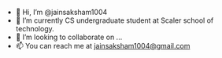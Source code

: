 - 👋 Hi, I’m @jainsaksham1004
- 🌱 I’m currently CS undergraduate student at Scaler school of technology.
- 💞️ I’m looking to collaborate on ...
- 📫 You can reach me at jainsaksham1004@gmail.com

<!---
jainsaksham1004/jainsaksham1004 is a ✨ special ✨ repository because its `README.md` (this file) appears on your GitHub profile.
You can click the Preview link to take a look at your changes.
--->
